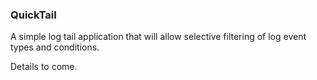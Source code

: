 ### QuickTail

A simple log tail application that will allow selective filtering of log event types and conditions.

Details to come.